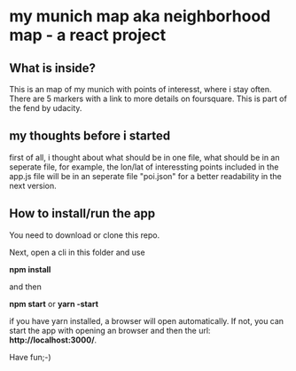 # my munich map aka neighborhood map - a react project

## What is inside?
This is an map of my munich with points of interesst, where i stay often. There are 5 markers with a link to more details on foursquare. This is part of the fend by udacity.

## my thoughts before i started
first of all, i thought about what should be in one file, what should be in an seperate file, for example, the lon/lat of interessting points included in the app.js file will be in an  seperate file "poi.json" for a better readability in the next version.



## How to install/run the app

You need to download or clone this repo.

Next, open a cli in this folder and use 

**npm install** 

and then 

**npm start** or **yarn -start** 

if you have yarn installed, a browser will open automatically. If not, you can start the app with opening an browser and then the url: **http://localhost:3000/**.

Have fun;-)
